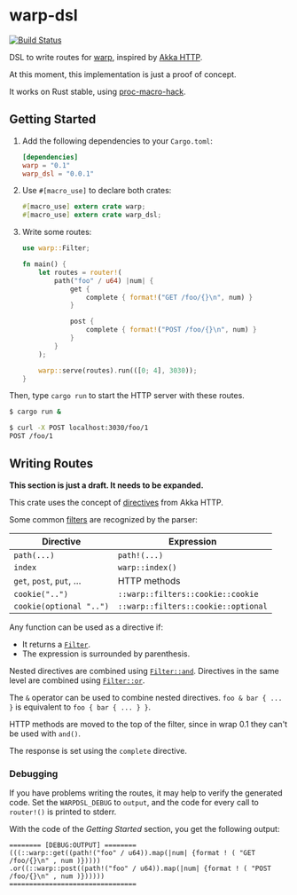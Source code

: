 # warp-dsl

[![Build Status](https://travis-ci.org/ayosec/warp_dsl.svg?branch=master)](https://travis-ci.org/ayosec/warp_dsl)

DSL to write routes for [warp](https://github.com/seanmonstar/warp), inspired by [Akka HTTP](https://doc.akka.io/docs/akka-http/current/routing-dsl/index.html).

At this moment, this implementation is just a proof of concept.

It works on Rust stable, using [proc-macro-hack](https://github.com/dtolnay/proc-macro-hack).

## Getting Started

1. Add the following dependencies to your `Cargo.toml`:

    ```toml
    [dependencies]
    warp = "0.1"
    warp_dsl = "0.0.1"
    ```

2. Use `#[macro_use]` to declare both crates:

    ```rust
    #[macro_use] extern crate warp;
    #[macro_use] extern crate warp_dsl;
    ```

3. Write some routes:

    ```rust
    use warp::Filter;

    fn main() {
        let routes = router!(
            path("foo" / u64) |num| {
                get {
                    complete { format!("GET /foo/{}\n", num) }
                }

                post {
                    complete { format!("POST /foo/{}\n", num) }
                }
            }
        );

        warp::serve(routes).run(([0; 4], 3030));
    }
    ```

Then, type `cargo run` to start the HTTP server with these routes.

```bash
$ cargo run &

$ curl -X POST localhost:3030/foo/1 
POST /foo/1
```

## Writing Routes

**This section is just a draft. It needs to be expanded.**

This crate uses the concept of [directives](https://doc.akka.io/docs/akka-http/current/routing-dsl/directives/index.html) from Akka HTTP.

Some common [filters](https://docs.rs/warp/0.1.0/warp/filters/index.html) are recognized by the parser:

| Directive               | Expression                          |
|-------------------------|-------------------------------------|
| `path(...)`             | `path!(...)`                        |
| `index`                 | `warp::index()`                     |
| `get`, `post`, `put`, … | HTTP methods                        |
| `cookie("..")`          | `::warp::filters::cookie::cookie`   |
| `cookie(optional "..")` | `::warp::filters::cookie::optional` |

Any function can be used as a directive if:

* It returns a [`Filter`](https://docs.rs/warp/0.1.0/warp/trait.Filter.html).
* The expression is surrounded by parenthesis.

Nested directives are combined using [`Filter::and`](https://docs.rs/warp/0.1.0/warp/trait.Filter.html#method.and). Directives in the same level are combined using [`Filter::or`](https://docs.rs/warp/0.1.0/warp/trait.Filter.html#method.or).

The `&` operator can be used to combine nested directives. `foo & bar { ... }` is equivalent to `foo { bar { ... } }`.

HTTP methods are moved to the top of the filter, since in wrap 0.1 they can't be used with `and()`.

The response is set using the `complete` directive.

### Debugging

If you have problems writing the routes, it may help to verify the generated code. Set the `WARPDSL_DEBUG` to `output`, and the code for every call to `router!()` is printed to stderr.

With the code of the *Getting Started* section, you get the following output:

    ======== [DEBUG:OUTPUT] ========
    (((::warp::get((path!("foo" / u64)).map(|num| {format ! ( "GET /foo/{}\n" , num )}))))
    .or((::warp::post((path!("foo" / u64)).map(|num| {format ! ( "POST /foo/{}\n" , num )})))))
    ================================
